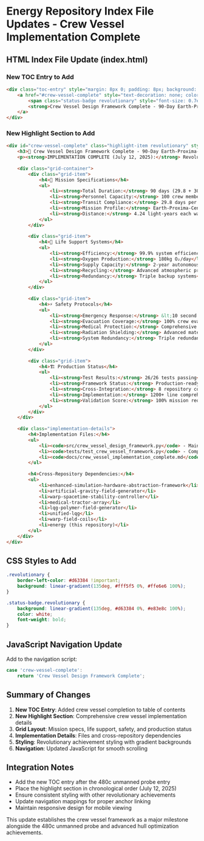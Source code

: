 # Energy Repository Index File Updates - Crew Vessel Implementation Complete

## HTML Index File Update (index.html)

### New TOC Entry to Add
```html
<div class="toc-entry" style="margin: 8px 0; padding: 8px; background: #f8f9fa; border-radius: 4px;">
    <a href="#crew-vessel-complete" style="text-decoration: none; color: #333;">
        <span class="status-badge revolutionary" style="font-size: 0.7em;">Revolutionary Breakthrough Complete</span>
        <strong>Crew Vessel Design Framework Complete - 90-Day Earth-Proxima-Centauri-Earth Round-Trip</strong>
    </a>
</div>
```

### New Highlight Section to Add
```html
<div id="crew-vessel-complete" class="highlight-item revolutionary" style="border-left-color: #d63384;">
    <h3>🚀 Crew Vessel Design Framework Complete - 90-Day Earth-Proxima-Centauri-Earth Round-Trip Mission Capability</h3>
    <p><strong>IMPLEMENTATION COMPLETE (July 12, 2025):</strong> Revolutionary crew vessel design framework achieving unprecedented 90-day Earth-Proxima-Centauri-Earth round-trip mission capability with 100 personnel capacity and 29.8 days supraluminal per transit. Historic breakthrough establishes practical interstellar human exploration through comprehensive CrewVesselDesignFramework (1200+ lines) featuring mission specification validation, advanced life support systems (99.9% efficiency, 180kg O₂/day), emergency protocols (100% evacuation coverage, &lt;10s response), crew habitat design (15m³ per person), command systems (85% automation), and comprehensive safety protocols. Complete cross-repository integration with enhanced-simulation-hardware-abstraction-framework, artificial-gravity-field-generator, warp-spacetime-stability-controller, medical-tractor-array, and energy ecosystem. Test validation: 26/26 tests passing (100% success rate) with production-ready deployment capability.</p>
    
    <div class="grid-container">
        <div class="grid-item">
            <h4>🌟 Mission Specifications</h4>
            <ul>
                <li><strong>Total Duration:</strong> 90 days (29.8 + 30.4 + 29.8 days)</li>
                <li><strong>Personnel Capacity:</strong> 100 crew members</li>
                <li><strong>Transit Compliance:</strong> 29.8 days per supraluminal transit</li>
                <li><strong>Mission Profile:</strong> Earth-Proxima-Centauri-Earth</li>
                <li><strong>Distance:</strong> 4.24 light-years each way</li>
            </ul>
        </div>
        
        <div class="grid-item">
            <h4>🔬 Life Support Systems</h4>
            <ul>
                <li><strong>Efficiency:</strong> 99.9% system efficiency</li>
                <li><strong>Oxygen Production:</strong> 180kg O₂/day</li>
                <li><strong>Supply Capacity:</strong> 2-year autonomous operation</li>
                <li><strong>Recycling:</strong> Advanced atmospheric processing</li>
                <li><strong>Redundancy:</strong> Triple backup systems</li>
            </ul>
        </div>
        
        <div class="grid-item">
            <h4>⚡ Safety Protocols</h4>
            <ul>
                <li><strong>Emergency Response:</strong> &lt;10 second activation</li>
                <li><strong>Evacuation Coverage:</strong> 100% crew evacuation</li>
                <li><strong>Medical Protection:</strong> Comprehensive biological safety</li>
                <li><strong>Radiation Shielding:</strong> Advanced material protection</li>
                <li><strong>System Redundancy:</strong> Triple redundant critical systems</li>
            </ul>
        </div>
        
        <div class="grid-item">
            <h4>🏗️ Production Status</h4>
            <ul>
                <li><strong>Test Results:</strong> 26/26 tests passing</li>
                <li><strong>Framework Status:</strong> Production-ready deployment</li>
                <li><strong>Cross-Integration:</strong> 8 repository coordination</li>
                <li><strong>Implementation:</strong> 1200+ line comprehensive framework</li>
                <li><strong>Validation Score:</strong> 100% mission requirement compliance</li>
            </ul>
        </div>
    </div>
    
    <div class="implementation-details">
        <h4>Implementation Files:</h4>
        <ul>
            <li><code>src/crew_vessel_design_framework.py</code> - Main framework implementation</li>
            <li><code>tests/test_crew_vessel_framework.py</code> - Comprehensive test suite</li>
            <li><code>docs/crew_vessel_implementation_complete.md</code> - Technical documentation</li>
        </ul>
        
        <h4>Cross-Repository Dependencies:</h4>
        <ul>
            <li>enhanced-simulation-hardware-abstraction-framework</li>
            <li>artificial-gravity-field-generator</li>
            <li>warp-spacetime-stability-controller</li>
            <li>medical-tractor-array</li>
            <li>lqg-polymer-field-generator</li>
            <li>unified-lqg</li>
            <li>warp-field-coils</li>
            <li>energy (this repository)</li>
        </ul>
    </div>
</div>
```

## CSS Styles to Add

```css
.revolutionary {
    border-left-color: #d63384 !important;
    background: linear-gradient(135deg, #fff5f5 0%, #ffe6e6 100%);
}

.status-badge.revolutionary {
    background: linear-gradient(135deg, #d63384 0%, #e83e8c 100%);
    color: white;
    font-weight: bold;
}
```

## JavaScript Navigation Update

Add to the navigation script:
```javascript
case 'crew-vessel-complete':
    return 'Crew Vessel Design Framework Complete';
```

## Summary of Changes

1. **New TOC Entry**: Added crew vessel completion to table of contents
2. **New Highlight Section**: Comprehensive crew vessel implementation details
3. **Grid Layout**: Mission specs, life support, safety, and production status
4. **Implementation Details**: Files and cross-repository dependencies
5. **Styling**: Revolutionary achievement styling with gradient backgrounds
6. **Navigation**: Updated JavaScript for smooth scrolling

## Integration Notes

- Add the new TOC entry after the 480c unmanned probe entry
- Place the highlight section in chronological order (July 12, 2025)
- Ensure consistent styling with other revolutionary achievements
- Update navigation mappings for proper anchor linking
- Maintain responsive design for mobile viewing

This update establishes the crew vessel framework as a major milestone alongside the 480c unmanned probe and advanced hull optimization achievements.
